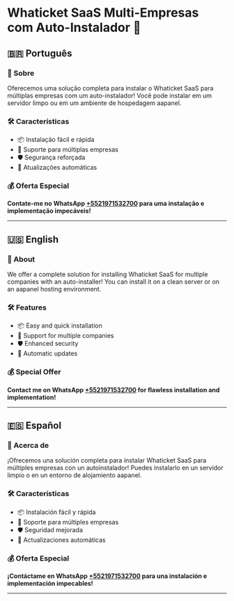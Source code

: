 # Whaticket SaaS Multi-Empresas com Auto-Instalador 🚀

## 🇧🇷 Português

### 🌟 Sobre

Oferecemos uma solução completa para instalar o Whaticket SaaS para múltiplas empresas com um auto-instalador! Você pode instalar em um servidor limpo ou em um ambiente de hospedagem aapanel.

### 🛠️ Características

- 📦 Instalação fácil e rápida
- 🏢 Suporte para múltiplas empresas
- 🛡️ Segurança reforçada
- 🔄 Atualizações automáticas

### 💰 Oferta Especial

**Contate-me no WhatsApp [+5521971532700](https://wa.me/5521971532700) para uma instalação e implementação impecáveis!**

---

## 🇺🇸 English

### 🌟 About

We offer a complete solution for installing Whaticket SaaS for multiple companies with an auto-installer! You can install it on a clean server or on an aapanel hosting environment.

### 🛠️ Features

- 📦 Easy and quick installation
- 🏢 Support for multiple companies
- 🛡️ Enhanced security
- 🔄 Automatic updates

### 💰 Special Offer

**Contact me on WhatsApp [+5521971532700](https://wa.me/5521971532700) for flawless installation and implementation!**

---

## 🇪🇸 Español

### 🌟 Acerca de

¡Ofrecemos una solución completa para instalar Whaticket SaaS para múltiples empresas con un autoinstalador! Puedes instalarlo en un servidor limpio o en un entorno de alojamiento aapanel.

### 🛠️ Características

- 📦 Instalación fácil y rápida
- 🏢 Soporte para múltiples empresas
- 🛡️ Seguridad mejorada
- 🔄 Actualizaciones automáticas

### 💰 Oferta Especial

**¡Contáctame en WhatsApp [+5521971532700](https://wa.me/5521971532700) para una instalación e implementación impecables!**

---
